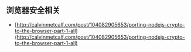 ## 浏览器安全相关
- [http://calvinmetcalf.com/post/104082905653/porting-nodejs-crypto-to-the-browser-part-1-all](http://calvinmetcalf.com/post/104082905653/porting-nodejs-crypto-to-the-browser-part-1-all)